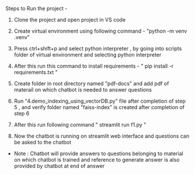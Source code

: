 Steps to Run the project -

1. Clone the project and open project in VS code

2. Create virtual environment using following command - "python -m venv .venv"

3. Press ctrl+shift+p and select python interpreter , by going into scripts folder of virtual environment and selecting python interpreter

4. After this run this command to install requirements - " pip install -r requirements.txt "

5. Create folder in root directory named "pdf-docs" and add pdf of materail on which chatbot is needed to answer questions

6. Run "4.demo_indexing_using_vectorDB.py" file after completion of step 5 , and verify folder named "faiss-index" is created after completion of step 6

7. After this run following command " streamlit run f1.py "

8. Now the chatbot is running on streamlit web interface and questions can be asked to the chatbot

+ Note : Chatbot will provide answers to questions belonging to material on which chatbot is trained and reference to generate answer is also provided by chatbot at end of answer

